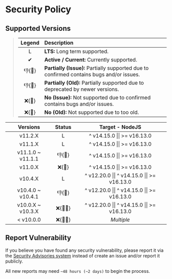 # Security Policy

## Supported Versions

> | **Legend** | **Description** |
> |:-:|:--|
> | L | **LTS:** Long term supported. |
> | ✔ | **Active / Current:** Currently supported. |
> | 👎{🐛} | **Partially (Issue):** Partially supported due to confirmed contains bugs and/or issues. |
> | 👎{🧓} | **Partially (Old):** Partially supported due to deprecated by newer versions. |
> | ❌{🐛} | **No (Issue):** Not supported due to confirmed contains bugs and/or issues. |
> | ❌{🧓} | **No (Old):** Not supported due to too old. |

| **Versions** | **Status** | **Target - NodeJS** |
|:-:|:-:|:-:|
| v11.2.X | L | ^ v14.15.0 \|\| >= v16.13.0 |
| v11.1.X | L | ^ v14.15.0 \|\| >= v16.13.0 |
| v11.1.0 \~ v11.1.1 | 👎{🐛} | ^ v14.15.0 \|\| >= v16.13.0 |
| v11.0.X | ❌{🐛} | ^ v14.15.0 \|\| >= v16.13.0 |
| v10.4.X | L | ^ v12.20.0 \|\| ^ v14.15.0 \|\| >= v16.13.0 |
| v10.4.0 \~ v10.4.1 | 👎{🐛} | ^ v12.20.0 \|\| ^ v14.15.0 \|\| >= v16.13.0 |
| v10.0.X \~ v10.3.X | ❌{🐛🧓} | ^ v12.20.0 \|\| ^ v14.15.0 \|\| >= v16.13.0 |
| < v10.0.0 | ❌{🐛🧓} | *Multiple* |

## Report Vulnerability

If you believe you have found any security vulnerability, please report it via the [Security Advisories system](https://github.com/hugoalh-studio/advanced-determine-nodejs/security/advisories/new) instead of create an issue and/or report it publicly.

All new reports may need `~48 hours (~2 days)` to begin the process.
